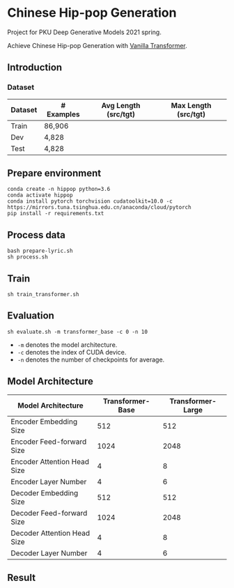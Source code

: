 # Chinese Hip-pop Generation

Project for PKU Deep Generative Models 2021 spring.

Achieve Chinese Hip-pop Generation with [Vanilla Transformer](https://arxiv.org/abs/1706.03762).

## Introduction

### Dataset

| Dataset | # Examples | Avg Length (src/tgt) | Max Length (src/tgt) |
| ----------- | ---------- | ------------------ | ------------------ |
| Train       | 86,906    |       |             |
| Dev         | 4,828     |       |            |
| Test        | 4,828     |       |           |

## Prepare environment

```
conda create -n hippop python=3.6
conda activate hippop
conda install pytorch torchvision cudatoolkit=10.0 -c https://mirrors.tuna.tsinghua.edu.cn/anaconda/cloud/pytorch
pip install -r requirements.txt 
```

## Process data

```
bash prepare-lyric.sh
sh process.sh
```

## Train

```
sh train_transformer.sh
```

## Evaluation

```
sh evaluate.sh -m transformer_base -c 0 -n 10
```
- `-m` denotes the model architecture.
- `-c` denotes the index of CUDA device.
- `-n` denotes the number of checkpoints for average.

## Model Architecture
|Model Architecture| Transformer-Base | Transformer-Large|
| --------------------- | ---- | ---- |
|Encoder Embedding Size |512 |512|
|Encoder Feed-forward Size |1024| 2048|
|Encoder Attention Head Size |4| 8|
|Encoder Layer Number |4| 6|
|Decoder Embedding Size |512| 512|
|Decoder Feed-forward Size |1024 |2048|
|Decoder Attention Head Size |4 |8|
|Decoder Layer Number |4 |6|

## Result


